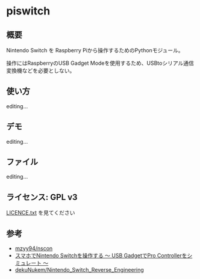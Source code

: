 # piswitch

## 概要

Nintendo Switch を Raspberry Piから操作するためのPythonモジュール。

操作にはRaspberryのUSB Gadget Modeを使用するため、USBtoシリアル通信変換機などを必要としない。

## 使い方  
editing...

## デモ  
editing...

## ファイル  
editing...

## ライセンス: GPL v3
[LICENCE.txt](LICENCE.txt) を見てください

## 参考
- [mzyy94/nscon](https://github.com/mzyy94/nscon)
- [スマホでNintendo Switchを操作する 〜 USB GadgetでPro Controllerをシミュレート 〜](https://www.mzyy94.com/blog/2020/03/20/nintendo-switch-pro-controller-usb-gadget/)
- [dekuNukem/Nintendo_Switch_Reverse_Engineering](https://github.com/dekuNukem/Nintendo_Switch_Reverse_Engineering)

